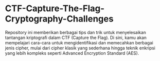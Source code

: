 # CTF-Capture-The-Flag-Cryptography-Challenges
Repository ini memberikan berbagai tips dan trik untuk menyelesaikan tantangan kriptografi dalam CTF (Capture the Flag). Di sini, kamu akan mempelajari cara-cara untuk mengidentifikasi dan memecahkan berbagai jenis cipher, mulai dari cipher klasik yang sederhana hingga teknik enkripsi yang lebih kompleks seperti Advanced Encryption Standard (AES).
